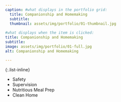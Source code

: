 ```yaml
---
caption: #what displays in the portfolio grid:
  title: Companionship and Homemaking
  subtitle: 
  thumbnail: assets/img/portfolio/01-thumbnail.jpg
  
#what displays when the item is clicked:
title: Companionship and Homemaking
subtitle: 
image: assets/img/portfolio/01-full.jpg
alt: Companionship and Homemaking

---
```

{:.list-inline} 
- Safety
- Supervision
- Nutritious Meal Prep
- Clean Home
